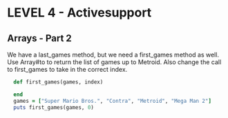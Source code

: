 LEVEL 4 - Activesupport
=======================

Arrays - Part 2
---------------

We have a last_games method, but we need a first_games method as well. Use Array#to to return the list of games up to Metroid. Also change the call to first_games to take in the correct index.

```ruby
  def first_games(games, index)

  end
  games = ["Super Mario Bros.", "Contra", "Metroid", "Mega Man 2"]
  puts first_games(games, 0)
```
